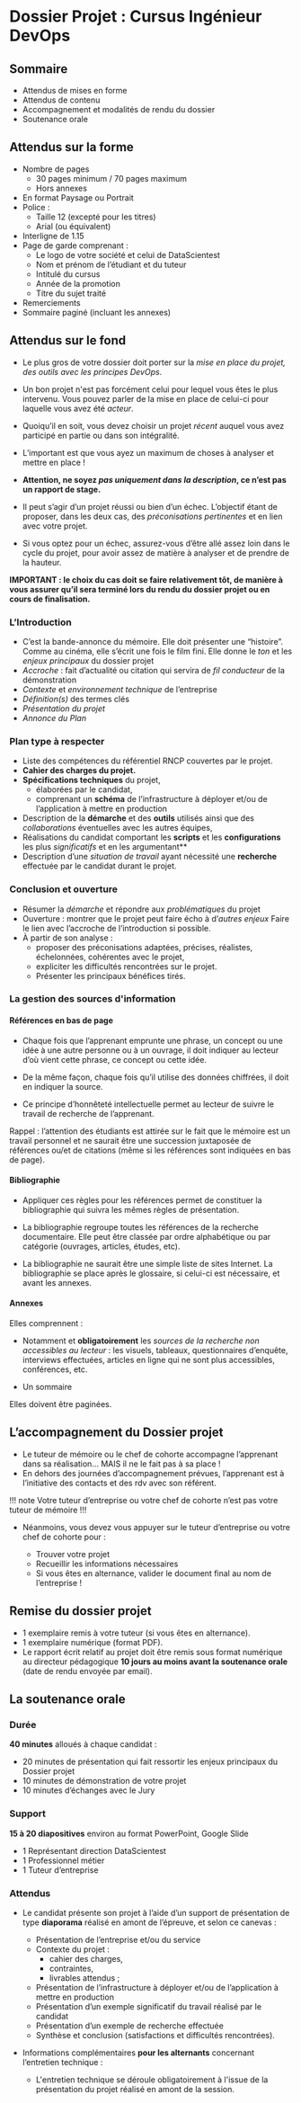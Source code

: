 # Dossier Projet : Cursus Ingénieur DevOps


## Sommaire

* Attendus de mises en forme
* Attendus de contenu
* Accompagnement et modalités de rendu du dossier
* Soutenance orale


## Attendus sur la forme

* Nombre de pages
  * 30 pages minimum / 70 pages maximum
  * Hors annexes
* En format Paysage ou Portrait
* Police :
  * Taille 12 (excepté pour les titres)
  * Arial (ou équivalent)
* Interligne de 1.15
* Page de garde comprenant :
  * Le logo de votre société et celui de DataScientest
  * Nom et prénom de l’étudiant et du tuteur
  * Intitulé du cursus
  * Année de la promotion
  * Titre du sujet traité
* Remerciements
* Sommaire paginé (incluant les annexes)


## Attendus sur le fond

* Le plus gros de votre dossier doit porter sur la *mise en place du projet, des outils avec les principes DevOps*.

* Un bon projet n'est pas forcément celui pour lequel vous êtes le plus intervenu.
  Vous pouvez parler de la mise en place de celui-ci pour laquelle vous avez été *acteur*.

* Quoiqu’il en soit, vous devez choisir un projet *récent* auquel vous avez participé en partie ou dans son intégralité.

* L’important est que vous ayez un maximum de choses à analyser et mettre en place !

* **Attention, ne soyez *pas uniquement dans la description*, ce n’est pas un rapport de stage.**

* Il peut s’agir d’un projet réussi ou bien d’un échec.
  L’objectif étant de proposer, dans les deux cas, des *préconisations pertinentes* et en lien avec votre projet.

* Si vous optez pour un échec, assurez-vous d’être allé assez loin dans le cycle du projet, pour avoir assez de matière à analyser et de prendre de la hauteur.

**IMPORTANT : le choix du cas doit se faire relativement tôt, de manière à vous assurer qu’il sera terminé lors du rendu du dossier projet ou en cours de finalisation.**


### L’Introduction

* C’est la bande-annonce du mémoire.
  Elle doit présenter une “histoire”.
  Comme au cinéma, elle s’écrit une fois le film fini.
  Elle donne le *ton* et les *enjeux principaux* du dossier projet
* *Accroche* : fait d’actualité ou citation qui servira de *fil conducteur* de la démonstration
* *Contexte* et *environnement technique* de l’entreprise
* *Définition(s)* des termes clés
* *Présentation du projet*
* *Annonce du Plan*


### Plan type à respecter

* Liste des compétences du référentiel RNCP couvertes par le projet.
* **Cahier des charges du projet.**
* **Spécifications techniques** du projet,
  * élaborées par le candidat,
  * comprenant un **schéma** de l’infrastructure à déployer et/ou de l’application à mettre en production
* Description de la **démarche** et des **outils** utilisés ainsi que des *collaborations* éventuelles avec les autres équipes,
* Réalisations du candidat comportant les **scripts** et les **configurations** les plus *significatifs* et en les argumentant**
* Description d’une *situation de travail* ayant nécessité une **recherche** effectuée par le candidat durant le projet.


### Conclusion et ouverture

* Résumer la *démarche* et répondre aux *problématiques* du projet
* Ouverture : montrer que le projet peut faire écho à d’*autres enjeux*
  Faire le lien avec l’accroche de l’introduction si possible.
* À partir de son analyse :
  * proposer des préconisations adaptées, précises, réalistes, échelonnées, cohérentes avec le projet,
  * expliciter les difficultés rencontrées sur le projet.
  * Présenter les principaux bénéfices tirés.


### La gestion des sources d'information

#### Références en bas de page

* Chaque fois que l’apprenant emprunte une phrase, un concept ou une idée à une autre personne ou à un ouvrage, il doit indiquer au lecteur d’où vient cette phrase, ce concept ou cette idée.

* De la même façon, chaque fois qu’il utilise des données chiffrées, il doit en indiquer la source.

* Ce principe d’honnêteté intellectuelle permet au lecteur de suivre le travail de recherche de l’apprenant.

Rappel : l’attention des étudiants est attirée sur le fait que le mémoire est un travail personnel et ne saurait être une succession juxtaposée de références ou/et de citations (même si les références sont indiquées en bas de page).


#### Bibliographie

* Appliquer ces règles pour les références permet de constituer la bibliographie qui suivra les mêmes règles de présentation.

* La bibliographie regroupe toutes les références de la recherche documentaire.
  Elle peut être classée par ordre alphabétique ou par catégorie (ouvrages, articles, études, etc).

* La bibliographie ne saurait être une simple liste de sites Internet.
  La bibliographie se place après le glossaire, si celui-ci est nécessaire, et avant les annexes.


#### Annexes

Elles comprennent :

* Notamment et **obligatoirement** les *sources de la recherche non accessibles au lecteur* : les visuels, tableaux, questionnaires d’enquête, interviews effectuées, articles en ligne qui ne sont plus accessibles, conférences, etc.

* Un sommaire

Elles doivent être paginées.


## L’accompagnement du Dossier projet


* Le tuteur de mémoire ou le chef de cohorte accompagne l’apprenant dans sa réalisation…
  MAIS il ne le fait pas à sa place !
* En dehors des journées d’accompagnement prévues, l’apprenant est à l’initiative des contacts et des rdv avec son référent.

!!! note
    Votre tuteur d’entreprise ou votre chef de cohorte n’est pas votre tuteur de mémoire
!!!

* Néanmoins, vous devez vous appuyer sur le tuteur d’entreprise ou votre chef de cohorte pour :

  * Trouver votre projet
  * Recueillir les informations nécessaires
  * Si vous êtes en alternance, valider le document final au nom de l’entreprise !


## Remise du dossier projet

* 1 exemplaire remis à votre tuteur (si vous êtes en alternance).
* 1 exemplaire numérique (format PDF).
* Le rapport écrit relatif au projet doit être remis sous format numérique au directeur pédagogique **10 jours au moins avant la soutenance orale** (date de rendu envoyée par email).


## La soutenance orale


### Durée

**40 minutes** alloués à chaque candidat :

* 20 minutes de présentation qui fait ressortir les enjeux principaux du Dossier projet
* 10 minutes de démonstration de votre projet
* 10 minutes d’échanges avec le Jury

### Support

**15 à 20 diapositives** environ au format PowerPoint, Google Slide

* 1 Représentant direction DataScientest
* 1 Professionnel métier
* 1 Tuteur d’entreprise

### Attendus

* Le candidat présente son projet à l’aide d’un support de présentation de type **diaporama** réalisé en amont de l’épreuve, et selon ce canevas :

  * Présentation de l’entreprise et/ou du service
  * Contexte du projet :
    * cahier des charges,
    * contraintes,
    * livrables attendus ;
  * Présentation de l’infrastructure à déployer et/ou de l’application à mettre en production
  * Présentation d’un exemple significatif du travail réalisé par le candidat
  * Présentation d’un exemple de recherche effectuée
  * Synthèse et conclusion (satisfactions et difficultés rencontrées).

* Informations complémentaires **pour les alternants** concernant l’entretien technique :

  * L'entretien technique se déroule obligatoirement à l'issue de la présentation du projet réalisé en amont de la session.
